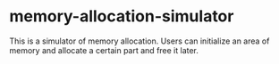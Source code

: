 # memory-allocation-simulator
This is a simulator of memory allocation. Users can initialize an area of memory and allocate a certain part and free it later. 
